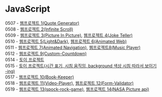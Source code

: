 # JavaScript

0507 - <a href="./udemy_JS/quote_generator">웹프로젝트 1(Quote Generator)</a><br>
0508 - <a href="./udemy_JS/infinity_scroll">웹프로젝트 2(Infinite Scroll)</a><br>
0509 - <a href="./udemy_JS/picture_in_picture">웹프로젝트 3(Picture In Picture)</a>, <a href="./udemy_JS/joke_teller">웹프로젝트 4(Joke Teller)</a><br> 
0510 - <a href="./udemy_JS/light-dark-mode">웹프로젝트 5(Light&Dark)</a>, <a href="./udemy_JS/animated-web">웹프로젝트 6(Animated Web)</a><br> 
0511 - <a href="./udemy_JS/animated-navigation">웹프로젝트 7(Animated Navigation)</a>, <a href="./udemy_JS/music-player">웹프로젝트8(Music Player)</a><br>
0512 - <a href="./udemy_JS/custom-countdown">웹프로젝트 9(Custom-Countdown)</a><br>
0514 - <a href="./timetimer">토이 프로젝트</a><br>
0515 - <a href="./timetimer">토이 프로젝트(시간 표기, 시침 움직임, background 색상 시침 따라서 보이기 -ing)</a><br>
0517 - <a href="./udemy_JS/book-keeper">웹프로젝트 10(Book-Keeper)</a><br>
0518 - <a href="./udemy_JS/video-player">웹프로젝트 11(Video-Player)</a>, <a href="./udemy_JS/form-validator">웹프로젝트 12(Form-Validator)</a><br>
0519 - <a href="./udemy_JS/spock-rock-game">웹프로젝트 13(spock-rock-game)</a>, <a href="./udemy_JS/nasa-api-pictures">웹프로젝트 14(NASA Picture api)</a><br>
